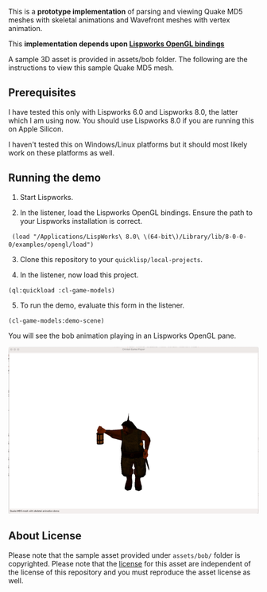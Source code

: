 This is a __prototype implementation__ of parsing and viewing Quake MD5 meshes with skeletal
animations and Wavefront meshes with vertex animation.

This __implementation depends upon [Lispworks OpenGL
bindings](http://www.lispworks.com/documentation/lw51/RNIG/html/readme-274.htm)__

A sample 3D asset is provided in assets/bob folder. The following are the instructions to view this 
sample Quake MD5 mesh.

Prerequisites
-------------

I have tested this only with Lispworks 6.0 and Lispworks 8.0, the latter which I am using now. You
should use Lispworks 8.0 if you are running this on Apple Silicon.

I haven't tested this on Windows/Linux platforms but it should most likely work on these platforms
as well.

Running the demo
----------------

1. Start Lispworks.

2. In the listener, load the Lispworks OpenGL bindings. Ensure the path to your Lispworks
installation is correct.

```
 (load "/Applications/LispWorks\ 8.0\ \(64-bit\)/Library/lib/8-0-0-0/examples/opengl/load")
```

3. Clone this repository to your `quicklisp/local-projects`.

4. In the listener, now load this project.

```
(ql:quickload :cl-game-models)
```

5. To run the demo, evaluate this form in the listener.
```
(cl-game-models:demo-scene)
```

You will see the bob animation playing in an Lispworks OpenGL pane.

![Quake MD5 animation](./Bob-Lisp-Animation.gif)

About License
-------------

Please note that the sample asset provided under `assets/bob/` folder is
copyrighted. Please note that the [license](./assets/bob/bob.source.txt) for this asset are
independent of the license of this repository and you must reproduce the asset license as well. 
